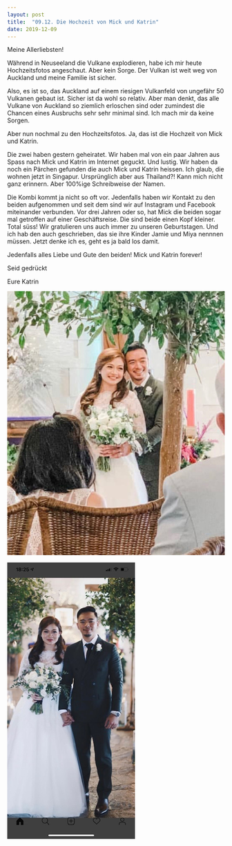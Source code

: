 ```yaml
---
layout: post
title:  "09.12. Die Hochzeit von Mick und Katrin"
date: 2019-12-09
---
```

Meine Allerliebsten!


Während in Neuseeland die Vulkane explodieren, habe ich mir heute Hochzeitsfotos angeschaut. Aber kein Sorge. Der Vulkan ist weit weg von Auckland und meine Familie ist sicher. 

Also, es ist so, das Auckland auf einem riesigen Vulkanfeld von ungefähr 50 Vulkanen gebaut ist.  Sicher ist da wohl so relativ. Aber man denkt, das alle Vulkane von Auckland so ziemlich erloschen sind oder zumindest die Chancen eines Ausbruchs sehr sehr minimal sind. Ich mach mir da keine Sorgen.

Aber nun nochmal zu den Hochzeitsfotos. Ja, das ist die Hochzeit von Mick und Katrin.

Die zwei haben gestern geheiratet. Wir haben mal von ein paar Jahren aus Spass nach Mick und Katrin im Internet geguckt. Und lustig. Wir haben da noch ein Pärchen gefunden die auch Mick und Katrin heissen. Ich glaub, die wohnen jetzt in Singapur. Ursprünglich aber aus Thailand?! Kann mich nicht ganz erinnern. Aber 100%ige Schreibweise der Namen.

Die Kombi kommt ja nicht so oft vor. Jedenfalls haben wir Kontakt zu den beiden aufgenommen und seit dem sind wir auf Instagram und Facebook miteinander verbunden. Vor drei Jahren oder so, hat Mick die beiden sogar mal getroffen auf einer Geschäftsreise. Die sind beide einen Kopf kleiner. Total süss! Wir gratulieren uns auch immer zu unseren Geburtstagen. Und ich hab den auch geschrieben, das sie ihre Kinder Jamie und Miya nennnen müssen. Jetzt denke ich es, geht es ja bald los damit.

Jedenfalls alles Liebe und Gute den beiden! Mick und Katrin forever!

Seid gedrückt 

Eure Katrin





![image1.jpeg](/assets/2019-12-09/image1.jpeg)

![image2.jpeg](/assets/2019-12-09/image2.jpeg)

